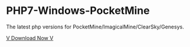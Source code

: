 # PHP7-Windows-PocketMine
The latest php versions for PocketMine/ImagicalMine/ClearSky/Genesys.

[V Download Now V](https://github.com/DarkWav/PHP7-Windows-PocketMine/raw/master/versions%20(x86)/PHP_7.0.6_x86_Windows.zip)
